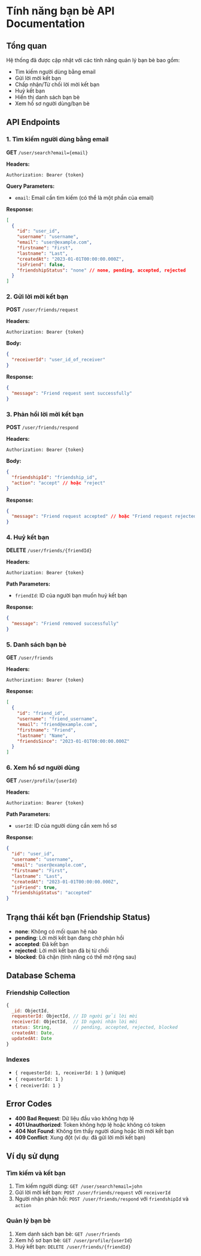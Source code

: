 # Tính năng bạn bè API Documentation

## Tổng quan

Hệ thống đã được cập nhật với các tính năng quản lý bạn bè bao gồm:

- Tìm kiếm người dùng bằng email
- Gửi lời mời kết bạn
- Chấp nhận/Từ chối lời mời kết bạn
- Huỷ kết bạn
- Hiển thị danh sách bạn bè
- Xem hồ sơ người dùng/bạn bè

## API Endpoints

### 1. Tìm kiếm người dùng bằng email

**GET** `/user/search?email={email}`

**Headers:**

```
Authorization: Bearer {token}
```

**Query Parameters:**

- `email`: Email cần tìm kiếm (có thể là một phần của email)

**Response:**

```json
[
  {
    "id": "user_id",
    "username": "username",
    "email": "user@example.com",
    "firstname": "First",
    "lastname": "Last",
    "createdAt": "2023-01-01T00:00:00.000Z",
    "isFriend": false,
    "friendshipStatus": "none" // none, pending, accepted, rejected
  }
]
```

### 2. Gửi lời mời kết bạn

**POST** `/user/friends/request`

**Headers:**

```
Authorization: Bearer {token}
```

**Body:**

```json
{
  "receiverId": "user_id_of_receiver"
}
```

**Response:**

```json
{
  "message": "Friend request sent successfully"
}
```

### 3. Phản hồi lời mời kết bạn

**POST** `/user/friends/respond`

**Headers:**

```
Authorization: Bearer {token}
```

**Body:**

```json
{
  "friendshipId": "friendship_id",
  "action": "accept" // hoặc "reject"
}
```

**Response:**

```json
{
  "message": "Friend request accepted" // hoặc "Friend request rejected"
}
```

### 4. Huỷ kết bạn

**DELETE** `/user/friends/{friendId}`

**Headers:**

```
Authorization: Bearer {token}
```

**Path Parameters:**

- `friendId`: ID của người bạn muốn huỷ kết bạn

**Response:**

```json
{
  "message": "Friend removed successfully"
}
```

### 5. Danh sách bạn bè

**GET** `/user/friends`

**Headers:**

```
Authorization: Bearer {token}
```

**Response:**

```json
[
  {
    "id": "friend_id",
    "username": "friend_username",
    "email": "friend@example.com",
    "firstname": "Friend",
    "lastname": "Name",
    "friendsSince": "2023-01-01T00:00:00.000Z"
  }
]
```

### 6. Xem hồ sơ người dùng

**GET** `/user/profile/{userId}`

**Headers:**

```
Authorization: Bearer {token}
```

**Path Parameters:**

- `userId`: ID của người dùng cần xem hồ sơ

**Response:**

```json
{
  "id": "user_id",
  "username": "username",
  "email": "user@example.com",
  "firstname": "First",
  "lastname": "Last",
  "createdAt": "2023-01-01T00:00:00.000Z",
  "isFriend": true,
  "friendshipStatus": "accepted"
}
```

## Trạng thái kết bạn (Friendship Status)

- **none**: Không có mối quan hệ nào
- **pending**: Lời mời kết bạn đang chờ phản hồi
- **accepted**: Đã kết bạn
- **rejected**: Lời mời kết bạn đã bị từ chối
- **blocked**: Đã chặn (tính năng có thể mở rộng sau)

## Database Schema

### Friendship Collection

```javascript
{
  _id: ObjectId,
  requesterId: ObjectId, // ID người gửi lời mời
  receiverId: ObjectId,  // ID người nhận lời mời
  status: String,        // pending, accepted, rejected, blocked
  createdAt: Date,
  updatedAt: Date
}
```

### Indexes

- `{ requesterId: 1, receiverId: 1 }` (unique)
- `{ requesterId: 1 }`
- `{ receiverId: 1 }`

## Error Codes

- **400 Bad Request**: Dữ liệu đầu vào không hợp lệ
- **401 Unauthorized**: Token không hợp lệ hoặc không có token
- **404 Not Found**: Không tìm thấy người dùng hoặc lời mời kết bạn
- **409 Conflict**: Xung đột (ví dụ: đã gửi lời mời kết bạn)

## Ví dụ sử dụng

### Tìm kiếm và kết bạn

1. Tìm kiếm người dùng: `GET /user/search?email=john`
2. Gửi lời mời kết bạn: `POST /user/friends/request` với `receiverId`
3. Người nhận phản hồi: `POST /user/friends/respond` với `friendshipId` và `action`

### Quản lý bạn bè

1. Xem danh sách bạn bè: `GET /user/friends`
2. Xem hồ sơ bạn bè: `GET /user/profile/{userId}`
3. Huỷ kết bạn: `DELETE /user/friends/{friendId}`
